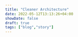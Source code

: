 ```yaml
---
title: "Cleaner Architecture"
date: 2022-05-12T13:13:26+04:00
showDate: false
draft: true
tags: ["blog","story"]
---
```


